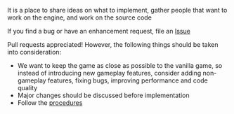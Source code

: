 It is a place to share ideas on what to implement, gather people that want to work on the engine, and work on the source code

If you find a bug or have an enhancement request, file an [Issue](https://github.com/openxray/xray-16/issues)

Pull requests appreciated! However, the following things should be taken into consideration:

- We want to keep the game as close as possible to the vanilla game, so instead of introducing new gameplay features, consider adding non-gameplay features, fixing bugs, improving performance and code quality
- Major changes should be discussed before implementation
- Follow the [procedures](doc/procedure)
